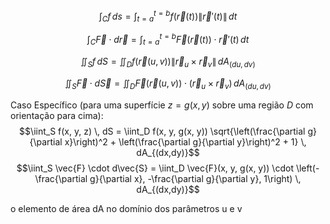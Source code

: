 
  

$$\int_C f \, ds = \int_{t=a}^{t=b} f(\vec{r}(t)) \|\vec{r}'(t)\| \, dt$$

$$\int_C \vec{F} \cdot d\vec{r} = \int_{t=a}^{t=b} \vec{F}(\vec{r}(t)) \cdot \vec{r}'(t) \, dt$$

$$\iint_S f \, dS = \iint_D f(\vec{r}(u,v)) \|\vec{r}_u \times \vec{r}_v\| \, dA_{(du,dv)}$$

$$\iint_S \vec{F} \cdot d\vec{S} = \iint_D \vec{F}(\vec{r}(u,v)) \cdot (\vec{r}_u \times \vec{r}_v) \, dA_{(du,dv)}$$


Caso Específico (para uma superfície $z = g(x, y)$ sobre uma região $D$ com orientação para cima):
$$\iint_S f(x, y, z) \, dS = \iint_D f(x, y, g(x, y)) \sqrt{\left(\frac{\partial g}{\partial x}\right)^2 + \left(\frac{\partial g}{\partial y}\right)^2 + 1} \, dA_{(dx,dy)}$$
$$\iint_S \vec{F} \cdot d\vec{S} = \iint_D \vec{F}(x, y, g(x, y)) \cdot \left(-\frac{\partial g}{\partial x}, -\frac{\partial g}{\partial y}, 1\right) \, dA_{(dx,dy)}$$



o elemento de área dA no domínio dos parâmetros u e v